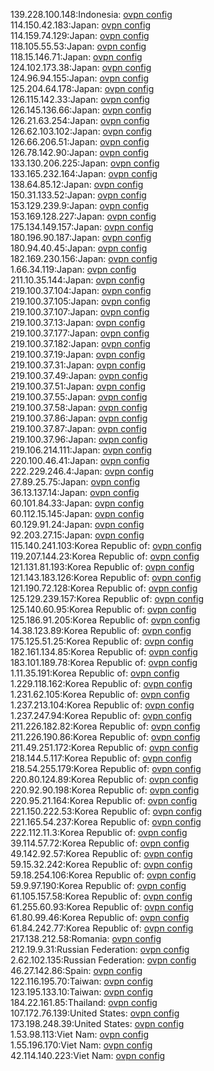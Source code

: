 139.228.100.148:Indonesia: [ovpn config](vpn/139_228_100_148.ovpn)  
114.150.42.183:Japan: [ovpn config](vpn/114_150_42_183.ovpn)  
114.159.74.129:Japan: [ovpn config](vpn/114_159_74_129.ovpn)  
118.105.55.53:Japan: [ovpn config](vpn/118_105_55_53.ovpn)  
118.15.146.71:Japan: [ovpn config](vpn/118_15_146_71.ovpn)  
124.102.173.38:Japan: [ovpn config](vpn/124_102_173_38.ovpn)  
124.96.94.155:Japan: [ovpn config](vpn/124_96_94_155.ovpn)  
125.204.64.178:Japan: [ovpn config](vpn/125_204_64_178.ovpn)  
126.115.142.33:Japan: [ovpn config](vpn/126_115_142_33.ovpn)  
126.145.136.66:Japan: [ovpn config](vpn/126_145_136_66.ovpn)  
126.21.63.254:Japan: [ovpn config](vpn/126_21_63_254.ovpn)  
126.62.103.102:Japan: [ovpn config](vpn/126_62_103_102.ovpn)  
126.66.206.51:Japan: [ovpn config](vpn/126_66_206_51.ovpn)  
126.78.142.90:Japan: [ovpn config](vpn/126_78_142_90.ovpn)  
133.130.206.225:Japan: [ovpn config](vpn/133_130_206_225.ovpn)  
133.165.232.164:Japan: [ovpn config](vpn/133_165_232_164.ovpn)  
138.64.85.12:Japan: [ovpn config](vpn/138_64_85_12.ovpn)  
150.31.133.52:Japan: [ovpn config](vpn/150_31_133_52.ovpn)  
153.129.239.9:Japan: [ovpn config](vpn/153_129_239_9.ovpn)  
153.169.128.227:Japan: [ovpn config](vpn/153_169_128_227.ovpn)  
175.134.149.157:Japan: [ovpn config](vpn/175_134_149_157.ovpn)  
180.196.90.187:Japan: [ovpn config](vpn/180_196_90_187.ovpn)  
180.94.40.45:Japan: [ovpn config](vpn/180_94_40_45.ovpn)  
182.169.230.156:Japan: [ovpn config](vpn/182_169_230_156.ovpn)  
1.66.34.119:Japan: [ovpn config](vpn/1_66_34_119.ovpn)  
211.10.35.144:Japan: [ovpn config](vpn/211_10_35_144.ovpn)  
219.100.37.104:Japan: [ovpn config](vpn/219_100_37_104.ovpn)  
219.100.37.105:Japan: [ovpn config](vpn/219_100_37_105.ovpn)  
219.100.37.107:Japan: [ovpn config](vpn/219_100_37_107.ovpn)  
219.100.37.13:Japan: [ovpn config](vpn/219_100_37_13.ovpn)  
219.100.37.177:Japan: [ovpn config](vpn/219_100_37_177.ovpn)  
219.100.37.182:Japan: [ovpn config](vpn/219_100_37_182.ovpn)  
219.100.37.19:Japan: [ovpn config](vpn/219_100_37_19.ovpn)  
219.100.37.31:Japan: [ovpn config](vpn/219_100_37_31.ovpn)  
219.100.37.49:Japan: [ovpn config](vpn/219_100_37_49.ovpn)  
219.100.37.51:Japan: [ovpn config](vpn/219_100_37_51.ovpn)  
219.100.37.55:Japan: [ovpn config](vpn/219_100_37_55.ovpn)  
219.100.37.58:Japan: [ovpn config](vpn/219_100_37_58.ovpn)  
219.100.37.86:Japan: [ovpn config](vpn/219_100_37_86.ovpn)  
219.100.37.87:Japan: [ovpn config](vpn/219_100_37_87.ovpn)  
219.100.37.96:Japan: [ovpn config](vpn/219_100_37_96.ovpn)  
219.106.214.111:Japan: [ovpn config](vpn/219_106_214_111.ovpn)  
220.100.46.41:Japan: [ovpn config](vpn/220_100_46_41.ovpn)  
222.229.246.4:Japan: [ovpn config](vpn/222_229_246_4.ovpn)  
27.89.25.75:Japan: [ovpn config](vpn/27_89_25_75.ovpn)  
36.13.137.14:Japan: [ovpn config](vpn/36_13_137_14.ovpn)  
60.101.84.33:Japan: [ovpn config](vpn/60_101_84_33.ovpn)  
60.112.15.145:Japan: [ovpn config](vpn/60_112_15_145.ovpn)  
60.129.91.24:Japan: [ovpn config](vpn/60_129_91_24.ovpn)  
92.203.27.15:Japan: [ovpn config](vpn/92_203_27_15.ovpn)  
115.140.241.103:Korea Republic of: [ovpn config](vpn/115_140_241_103.ovpn)  
119.207.144.23:Korea Republic of: [ovpn config](vpn/119_207_144_23.ovpn)  
121.131.81.193:Korea Republic of: [ovpn config](vpn/121_131_81_193.ovpn)  
121.143.183.126:Korea Republic of: [ovpn config](vpn/121_143_183_126.ovpn)  
121.190.72.128:Korea Republic of: [ovpn config](vpn/121_190_72_128.ovpn)  
125.129.239.157:Korea Republic of: [ovpn config](vpn/125_129_239_157.ovpn)  
125.140.60.95:Korea Republic of: [ovpn config](vpn/125_140_60_95.ovpn)  
125.186.91.205:Korea Republic of: [ovpn config](vpn/125_186_91_205.ovpn)  
14.38.123.89:Korea Republic of: [ovpn config](vpn/14_38_123_89.ovpn)  
175.125.51.25:Korea Republic of: [ovpn config](vpn/175_125_51_25.ovpn)  
182.161.134.85:Korea Republic of: [ovpn config](vpn/182_161_134_85.ovpn)  
183.101.189.78:Korea Republic of: [ovpn config](vpn/183_101_189_78.ovpn)  
1.11.35.191:Korea Republic of: [ovpn config](vpn/1_11_35_191.ovpn)  
1.229.118.162:Korea Republic of: [ovpn config](vpn/1_229_118_162.ovpn)  
1.231.62.105:Korea Republic of: [ovpn config](vpn/1_231_62_105.ovpn)  
1.237.213.104:Korea Republic of: [ovpn config](vpn/1_237_213_104.ovpn)  
1.237.247.94:Korea Republic of: [ovpn config](vpn/1_237_247_94.ovpn)  
211.226.182.82:Korea Republic of: [ovpn config](vpn/211_226_182_82.ovpn)  
211.226.190.86:Korea Republic of: [ovpn config](vpn/211_226_190_86.ovpn)  
211.49.251.172:Korea Republic of: [ovpn config](vpn/211_49_251_172.ovpn)  
218.144.5.117:Korea Republic of: [ovpn config](vpn/218_144_5_117.ovpn)  
218.54.255.179:Korea Republic of: [ovpn config](vpn/218_54_255_179.ovpn)  
220.80.124.89:Korea Republic of: [ovpn config](vpn/220_80_124_89.ovpn)  
220.92.90.198:Korea Republic of: [ovpn config](vpn/220_92_90_198.ovpn)  
220.95.21.164:Korea Republic of: [ovpn config](vpn/220_95_21_164.ovpn)  
221.150.222.53:Korea Republic of: [ovpn config](vpn/221_150_222_53.ovpn)  
221.165.54.237:Korea Republic of: [ovpn config](vpn/221_165_54_237.ovpn)  
222.112.11.3:Korea Republic of: [ovpn config](vpn/222_112_11_3.ovpn)  
39.114.57.72:Korea Republic of: [ovpn config](vpn/39_114_57_72.ovpn)  
49.142.92.57:Korea Republic of: [ovpn config](vpn/49_142_92_57.ovpn)  
59.15.32.242:Korea Republic of: [ovpn config](vpn/59_15_32_242.ovpn)  
59.18.254.106:Korea Republic of: [ovpn config](vpn/59_18_254_106.ovpn)  
59.9.97.190:Korea Republic of: [ovpn config](vpn/59_9_97_190.ovpn)  
61.105.157.58:Korea Republic of: [ovpn config](vpn/61_105_157_58.ovpn)  
61.255.60.93:Korea Republic of: [ovpn config](vpn/61_255_60_93.ovpn)  
61.80.99.46:Korea Republic of: [ovpn config](vpn/61_80_99_46.ovpn)  
61.84.242.77:Korea Republic of: [ovpn config](vpn/61_84_242_77.ovpn)  
217.138.212.58:Romania: [ovpn config](vpn/217_138_212_58.ovpn)  
212.19.9.31:Russian Federation: [ovpn config](vpn/212_19_9_31.ovpn)  
2.62.102.135:Russian Federation: [ovpn config](vpn/2_62_102_135.ovpn)  
46.27.142.86:Spain: [ovpn config](vpn/46_27_142_86.ovpn)  
122.116.195.70:Taiwan: [ovpn config](vpn/122_116_195_70.ovpn)  
123.195.133.10:Taiwan: [ovpn config](vpn/123_195_133_10.ovpn)  
184.22.161.85:Thailand: [ovpn config](vpn/184_22_161_85.ovpn)  
107.172.76.139:United States: [ovpn config](vpn/107_172_76_139.ovpn)  
173.198.248.39:United States: [ovpn config](vpn/173_198_248_39.ovpn)  
1.53.98.113:Viet Nam: [ovpn config](vpn/1_53_98_113.ovpn)  
1.55.196.170:Viet Nam: [ovpn config](vpn/1_55_196_170.ovpn)  
42.114.140.223:Viet Nam: [ovpn config](vpn/42_114_140_223.ovpn)  
